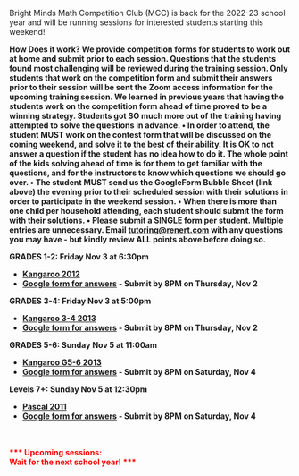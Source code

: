 Bright Minds Math Competition Club (MCC) is back for the 2022-23 school year and will be running sessions for interested students starting this weekend!<b>
 
How Does it work?
We provide competition forms for students to work out at home and submit prior to each session. Questions that the students found most challenging will be reviewed during the training session. Only students that work on the competition form and submit their answers prior to their session will be sent the Zoom access information for the upcoming training session. We learned in previous years that having the students work on the competition form ahead of time proved to be a winning strategy. Students got SO much more out of the training having attempted to solve the questions in advance.
•	In order to attend, the student MUST work on the contest form that will be discussed on the coming weekend, and solve it to the best of their ability. It is OK to not answer a question if the student has no idea how to do it. The whole point of the kids solving ahead of time is for them to get familiar with the questions, and for the instructors to know which questions we should go over.
•	The student MUST send us the GoogleForm Bubble Sheet (link above) the evening prior to their scheduled session with their solutions in order to participate in the weekend session.
•	When there is more than one child per household attending, each student should submit the form with their solutions.
•	Please submit a SINGLE form per student. Multiple entries are unnecessary.
Email tutoring@renert.com with any questions you may have - but kindly review ALL points above before doing so.

<b>GRADES 1-2:</b>
Friday Nov 3 at 6:30pm
 * <a href="https://drive.google.com/file/d/1cgpLYAGWmzorevnEf8a13Bc6PQArAe2K/view">Kangaroo 2012</a> 
  * <a href="https://docs.google.com/forms/d/e/1FAIpQLSdBeuLFlJrDpnMzMJEzrUgEG2WBpINNx4S4sP5hJYxElS5dxQ/viewform?usp=share_link">Google form for answers</a> - Submit by 8PM on Thursday, Nov 2

 <b>GRADES 3-4:</b> 
  Friday Nov 3 at 5:00pm
  * <a href="https://drive.google.com/file/d/1R4mgLPpIn099Znxz7Hyzq5GuGB3TBBVP/view">Kangaroo 3-4 2013</a> 
  * <a href="https://docs.google.com/forms/d/e/1FAIpQLSdNXus22Ug6GwxgaU_VUF6UGSHkoXvucAZ_nTbDJX3ekNSJ6Q/viewform">Google form for answers</a> - Submit by 8PM on Thursday, Nov 2 

<b>GRADES 5-6: </b>
  Sunday Nov 5 at 11:00am
  * <a href="https://drive.google.com/file/d/17rzLcPX91g6oQFlZkvYPWZeD9BI_7otf/view">Kangaroo G5-6 2013</a> 
  * <a href="https://docs.google.com/forms/d/e/1FAIpQLSd0SOmkIsU3Q3dYKs-2N-1WqWd99rVfBxa5Hk4CMSeLm9FnXw/viewform">Google form for answers</a> - Submit by 8PM on Saturday, Nov 4
 
<b>Levels 7+:</b> 
  Sunday Nov 5 at 12:30pm 
  * <a href="https://drive.google.com/file/d/1Q5I8XY1zhQAZ1540LyF9DbG0mPWfX8PK/view">Pascal 2011</a>
  * <a href="https://docs.google.com/forms/d/e/1FAIpQLSdUYxdiUKdoEn8d9kJrjmDcDiiodzOFcOrgQjWM_RfP_iC-Lw/viewform">Google form for answers</a> - Submit by 8PM on Saturday, Nov 4
  
<br><br>
<font color="red">*** Upcoming sessions: <br>
Wait for the next school year!
 ***</font>

